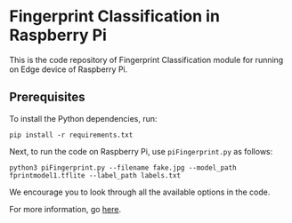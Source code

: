 # Fingerprint Classification in Raspberry Pi

This is the code repository of Fingerprint Classification module for running on Edge device of Raspberry Pi. 

## Prerequisites
To install the Python dependencies, run:
```
pip install -r requirements.txt
```

Next, to run the code on Raspberry Pi, use `piFingerprint.py` as follows:

```
python3 piFingerprint.py --filename fake.jpg --model_path fprintmodel1.tflite --label_path labels.txt
```

We encourage you to look through all the available options in the code. 

For more information, go [here](https://www.tensorflow.org/lite/models/image_classification/overview).
